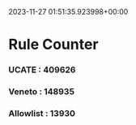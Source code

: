 2023-11-27 01:51:35.923998+00:00
# Rule Counter 
 ### UCATE : 409626

 ### Veneto : 148935

 ### Allowlist : 13930